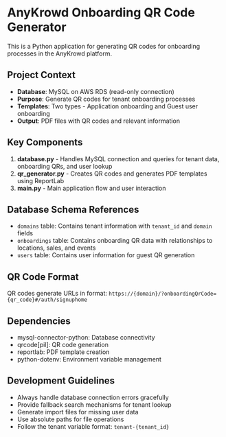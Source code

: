 <!-- Use this file to provide workspace-specific custom instructions to Copilot. For more details, visit https://code.visualstudio.com/docs/copilot/copilot-customization#_use-a-githubcopilotinstructionsmd-file -->

# AnyKrowd Onboarding QR Code Generator

This is a Python application for generating QR codes for onboarding processes in the AnyKrowd platform.

## Project Context

- **Database**: MySQL on AWS RDS (read-only connection)
- **Purpose**: Generate QR codes for tenant onboarding processes
- **Templates**: Two types - Application onboarding and Guest user onboarding
- **Output**: PDF files with QR codes and relevant information

## Key Components

1. **database.py** - Handles MySQL connection and queries for tenant data, onboarding QRs, and user lookup
2. **qr_generator.py** - Creates QR codes and generates PDF templates using ReportLab
3. **main.py** - Main application flow and user interaction

## Database Schema References

- `domains` table: Contains tenant information with `tenant_id` and `domain` fields
- `onboardings` table: Contains onboarding QR data with relationships to locations, sales, and events
- `users` table: Contains user information for guest QR generation

## QR Code Format

QR codes generate URLs in format: `https://{domain}/?onboardingQrCode={qr_code}#/auth/signuphome`

## Dependencies

- mysql-connector-python: Database connectivity
- qrcode[pil]: QR code generation
- reportlab: PDF template creation
- python-dotenv: Environment variable management

## Development Guidelines

- Always handle database connection errors gracefully
- Provide fallback search mechanisms for tenant lookup
- Generate import files for missing user data
- Use absolute paths for file operations
- Follow the tenant variable format: `tenant-{tenant_id}`
